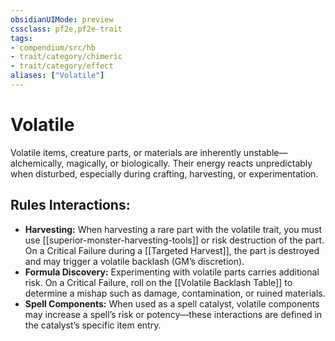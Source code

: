 ```yaml
---
obsidianUIMode: preview
cssclass: pf2e,pf2e-trait
tags:
- compendium/src/hb
- trait/category/chimeric
- trait/category/effect
aliases: ["Volatile"]
---
```


# Volatile 
Volatile items, creature parts, or materials are inherently unstable—alchemically, magically, or biologically. Their energy reacts unpredictably when disturbed, especially during crafting, harvesting, or experimentation.

## **Rules Interactions:**

- **Harvesting:** When harvesting a rare part with the volatile trait, you must use [[superior-monster-harvesting-tools]] or risk destruction of the part. On a Critical Failure during a [[Targeted Harvest]], the part is destroyed and may trigger a volatile backlash (GM’s discretion).
- **Formula Discovery:** Experimenting with volatile parts carries additional risk. On a Critical Failure, roll on the [[Volatile Backlash Table]] to determine a mishap such as damage, contamination, or ruined materials.
- **Spell Components:** When used as a spell catalyst, volatile components may increase a spell’s risk or potency—these interactions are defined in the catalyst’s specific item entry.